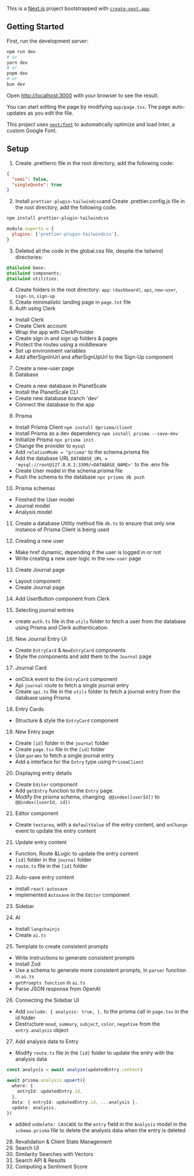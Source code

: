 This is a [Next.js](https://nextjs.org/) project bootstrapped with [`create-next-app`](https://github.com/vercel/next.js/tree/canary/packages/create-next-app).

## Getting Started

First, run the development server:

```bash
npm run dev
# or
yarn dev
# or
pnpm dev
# or
bun dev
```

Open [http://localhost:3000](http://localhost:3000) with your browser to see the result.

You can start editing the page by modifying `app/page.tsx`. The page auto-updates as you edit the file.

This project uses [`next/font`](https://nextjs.org/docs/basic-features/font-optimization) to automatically optimize and load Inter, a custom Google Font.

## Setup

1. Create .prettierrc file in the root directory, add the following code:

```json
{
  "semi": false,
  "singleQuote": true
}
```

2. Install `prettier-plugin-tailwindcss`and Create .prettier.config.js file in the root directory, add the following code:

```bash
npm install prettier-plugin-tailwindcss
```

```js
module.exports = {
  plugins: ['prettier-plugin-tailwindcss'],
}
```

3. Deleted all the code in the global.css file, despite the tailwind directories:

```css
@tailwind base;
@tailwind components;
@tailwind utilities;
```

4. Create folders in the root directory: `app`: `(dashboard)`, `api`, `new-user`, `sign-in`, `sign-up`
5. Create minimalistic landing page in `page.txt` file
6. Auth using Clerk

- Install Clerk
- Create Clerk account
- Wrap the app with ClerkProvider
- Create sign in and sign up folders & pages
- Protect the routes using a middleware
- Set up environment variables
- Add afterSignInUrl and afterSignUpUrl to the Sign-Up component

7. Create a new-user page
8. Database

- Create a new database in PlanetScale
- Install the PlanetScale CLI
- Create new database branch 'dev'
- Connect the database to the app

9. Prisma

- Install Prisma Client `npm install @prisma/client`
- Install Prisma as a dev dependency `npm install prisma --save-dev`
- Initialize Prisma `npx prisma init`
- Change the provider to `mysql`
- Add `relationMode = "prisma"` to the schema.prisma file
- Add the database URL `DATABASE_URL = 'mysql://root@127.0.0.1:3309/<DATABASE_NAME>'` to the .env file
- Create User model in the schema.prisma file
- Push the schema to the database `npx prisma db push`

10. Prisma schemas

- Finished the User model
- Journal model
- Analysis model

11. Create a database Utility method file `db.ts` to ensure that only one instance of Prisma Client is being used

12. Creating a new user

- Make href dynamic, depending if the user is logged in or not
- Write creating a new user logic in the `new-user` page

13. Create Journal page

- Layout component
- Create Journal page

14. Add UserButton component from Clerk

15. Selecting journal entries

- create `auth.ts` file in the `utils` folder to fetch a user from the database using Prisma and Clerk authentication.

16. New Journal Entry UI

- Create `EntryCard` & `NewEntryCard` components
- Style the components and add them to the `Journal` page

17. Journal Card

- onClick event to the `EntryCard` component
- Api `journal` route to fetch a single journal entry
- Create `api.ts` file in the `utils` folder to fetch a journal entry from the database using Prisma

18. Entry Cards

- Structure & style the `EntryCard` component

19. New Entry page

- Create `[id]` folder in the `journal` folder
- Create `page.tsx` file in the `[id]` folder
- Use `params` to fetch a single journal entry
- Add a interface for the `Entry` type using `PrismaClient`

20. Displaying entry details

- Create `Editor` component
- Add `getEntry` function to the `Entry` page.
- Modify the prisma schema, changing ` @@index([userId])` to ` @@index([userId, id])`

21. Editor component

- Create `textarea`, with a `defaultValue` of the entry content, and `onChange` event to update the entry content

21. Update entry content

- Function, Route &Logic to update the entry content
- `[id]` folder in the `journal` folder
- `route.ts` file in the `[id]` folder

22. Auto-save entry content

- install `react-autosave`
- implemented `Autosave` in the `Editor` component

23. Sidebar

24. AI

- Install `langchainjs`
- Create `ai.ts`

25. Template to create consistent prompts

- Write instructions to generate consistent prompts
- Install Zod
- Use a schema to generate more consistent prompts, in `parser` function in `ai.ts`
- `getPrompts function` in `ai.ts`
- Parse JSON response from OpenAI

26. Connecting the Sidebar UI

- Add `include: { analysis: true, },` to the prisma call in `page.tsx` in the id folder
- Destructure `mood`, `summary`, `subject`, `color`, `negative` from the `entry.analysis` object

27. Add analysis data to Entry

- Modify `route.ts` file in the `[id]` folder to update the entry with the analysis data

```ts
const analysis = await analyze(updatedEntry.content)

await prisma.analysis.upsert({
  where: {
    entryId: updatedEntry.id,
  },
  data: { entryId: updatedEntry.id, ...analysis },
  update: analysis,
})
```

- added `onDelete: CASCADE` to the `entry` field in the `Analysis` model in the `schema.prisma` file to delete the analysis data when the entry is deleted

28. Revalidation & Client State Management
29. Search UI
30. Similarity Searches with Vectors
31. Search API & Results
32. Computing a Sentiment Score
